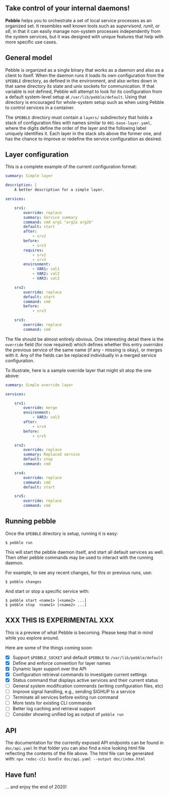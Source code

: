 
## Take control of your internal daemons!

**Pebble** helps you to orchestrate a set of local service processes as an organized set.
It resembles well known tools such as _supervisord_, _runit_, or _s6_, in that it can
easily manage non-system processes independently from the system services, but it was
designed with unique features that help with more specific use cases.

## General model

Pebble is organized as a single binary that works as a daemon and also as a
client to itself. When the daemon runs it loads its own configuration from the
`$PEBBLE` directory, as defined in the environment, and also writes down in
that same directory its state and unix sockets for communication. If that variable
is not defined, Pebble will attempt to look for its configuration from a default
system-level setup at `/var/lib/pebble/default`. Using that directory is encouraged
for whole-system setup such as when using Pebble to control services in a container.

The `$PEBBLE` directory must contain a `layers/` subdirectory that holds a stack of
configuration files with names similar to `001-base-layer.yaml`, where the digits define
the order of the layer and the following label uniquely identifies it.  Each
layer in the stack sits above the former one, and has the chance to improve or
redefine the service configuration as desired.

## Layer configuration

This is a complete example of the current configuration format:

```yaml
summary: Simple layer

description: |
    A better description for a simple layer.

services:

    srv1:
        override: replace
        summary: Service summary
        command: cmd arg1 "arg2a arg2b"
        default: start
        after:
            - srv2
        before:
            - srv3
        requires:
            - srv2
            - srv3
        environment:
            - VAR1: val1
            - VAR2: val2
            - VAR3: val3

    srv2:
        override: replace
        default: start
        command: cmd
        before:
            - srv3

    srv3:
        override: replace
        command: cmd
```

The file should be almost entirely obvious. One interesting detail there is the `override`
field (for now required) which defines whether this entry _overrides_ the previous
service of the same name (if any - missing is okay), or merges with it. Any of the fields can
be replaced individually in a merged service configuration.

To illustrate, here is a sample override layer that might sit atop the one above:

```yaml
summary: Simple override layer

services:

    srv1:
        override: merge
        environment:
            - VAR3: val3
        after:
            - srv4
        before:
            - srv5

    srv2:
        override: replace
        summary: Replaced service
        default: stop
        command: cmd

    srv4:
        override: replace
        command: cmd
        default: start

    srv5:
        override: replace
        command: cmd
```

## Running pebble

Once the `$PEBBLE` directory is setup, running it is easy:

    $ pebble run

This will start the pebble daemon itself, and start all default services as well. Then
other pebble commands may be used to interact with the running daemon.

For example, to see any recent changes, for this or previous runs, use:

    $ pebble changes

And start or stop a specific service with:

    $ pebble start <name1> [<name2> ...]
    $ pebble stop  <name1> [<name2> ...]


## XXX THIS IS EXPERIMENTAL XXX

This is a preview of what Pebble is becoming. Please keep that in mind while you
explore around.

Here are some of the things coming soon:

  - [x] Support `$PEBBLE_SOCKET` and default `$PEBBLE` to `/var/lib/pebble/default`
  - [x] Define and enforce convention for layer names
  - [x] Dynamic layer support over the API
  - [x] Configuration retrieval commands to investigate current settings
  - [x] Status command that displays active services and their current status
  - [ ] General system modification commands (writing configuration files, etc)
  - [ ] Improve signal handling, e.g., sending SIGHUP to a service
  - [ ] Terminate all services before exiting run command
  - [ ] More tests for existing CLI commands
  - [ ] Better log caching and retrieval support
  - [ ] Consider showing unified log as output of `pebble run`

## API

The documentation for the currently exposed API endpoints can be found in `doc/api.yaml`
In that folder you can also find a nice looking html file reflecting the contents of the file above.
The html file can be generated with: `npx redoc-cli bundle doc/api.yaml --output doc/index.html`

## Have fun!

... and enjoy the end of 2020!

